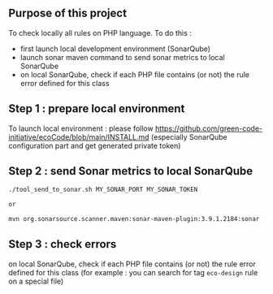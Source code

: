 Purpose of this project
---

To check locally all rules on PHP language.
To do this :

- first launch local development environment (SonarQube)
- launch sonar maven command to send sonar metrics to local SonarQube
- on local SonarQube, check if each PHP file contains (or not) the rule error defined for this class

Step 1 : prepare local environment
---

To launch local environment : please follow https://github.com/green-code-initiative/ecoCode/blob/main/INSTALL.md
(especially SonarQube configuration part and get generated private token)

Step 2 : send Sonar metrics to local SonarQube
---

```sh
./tool_send_to_sonar.sh MY_SONAR_PORT MY_SONAR_TOKEN

or

mvn org.sonarsource.scanner.maven:sonar-maven-plugin:3.9.1.2184:sonar -Dsonar.login=MY_SONAR_TOKEN
```

Step 3 : check errors
---

on local SonarQube, check if each PHP file contains (or not) the rule error defined for this class
(for example : you can search for tag `eco-design` rule on a special file)
